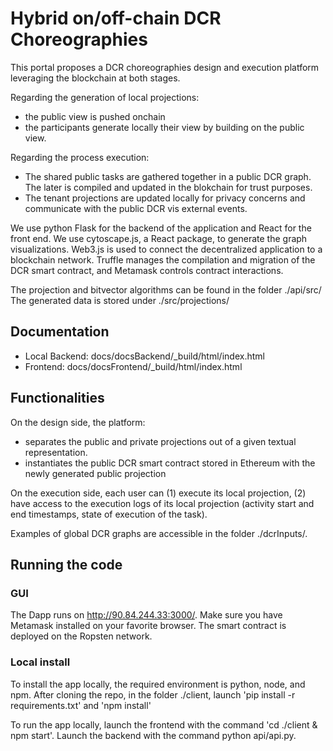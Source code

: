 #  Hybrid on/off-chain DCR Choreographies
This portal proposes a DCR choreographies design and execution platform leveraging the blockchain at both stages.

Regarding the generation of local projections: 
- the public view is pushed onchain
- the participants generate locally their view by building on the public view.

Regarding the process execution:
- The shared public tasks are gathered together in a public DCR graph. The later is compiled and updated in the blokchain for trust purposes. 
- The tenant projections are updated locally for privacy concerns and communicate with the public DCR vis external events. 

We use python Flask for the backend of the application and React for the front end. We use cytoscape.js, a React package, to generate the graph visualizations. Web3.js is used to connect the decentralized application to a blockchain network. Truffle manages the compilation and migration of the DCR smart contract, and Metamask controls contract interactions. 

The projection and bitvector algorithms can be found in the folder ./api/src/
The generated data is stored under ./src/projections/

## Documentation
- Local Backend: docs/docsBackend/_build/html/index.html
- Frontend: docs/docsFrontend/_build/html/index.html

## Functionalities
On the design side, the platform: 
- separates the public and private projections out of a given textual representation. 
- instantiates the public DCR smart contract stored in Ethereum with the newly generated public projection

On the execution side, each user can (1) execute its local projection, (2) have access to the execution logs of its local projection (activity start and end timestamps, state of execution of the task). 

Examples of global DCR graphs are accessible in the folder ./dcrInputs/.

## Running the code

### GUI
The Dapp runs on http://90.84.244.33:3000/. Make sure you have Metamask installed on your favorite browser. The smart contract is deployed on the Ropsten network. 
### Local install
To install the app locally, the required environment is python, node, and npm.
After cloning the repo, in the folder ./client, launch 'pip install -r requirements.txt' and 'npm install'

To run the app locally, launch the frontend with the command 'cd ./client & npm start'. Launch the backend with the command python api/api.py.
